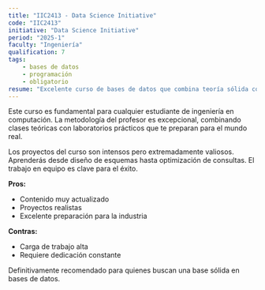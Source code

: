 ```yaml
---
title: "IIC2413 - Data Science Initiative"
code: "IIC2413"
initiative: "Data Science Initiative"
period: "2025-1"
faculty: "Ingeniería"
qualification: 7
tags:
    - bases de datos
    - programación
    - obligatorio
resume: "Excelente curso de bases de datos que combina teoría sólida con aplicaciones prácticas. Los proyectos son desafiantes pero muy formativos."
---
```


<!-- Recomendación IIC2413 - Bases de Datos -->
Este curso es fundamental para cualquier estudiante de ingeniería en computación. La metodología del profesor es excepcional, combinando clases teóricas con laboratorios prácticos que te preparan para el mundo real.

Los proyectos del curso son intensos pero extremadamente valiosos. Aprenderás desde diseño de esquemas hasta optimización de consultas. El trabajo en equipo es clave para el éxito.

**Pros:**
- Contenido muy actualizado
- Proyectos realistas
- Excelente preparación para la industria

**Contras:**
- Carga de trabajo alta
- Requiere dedicación constante

Definitivamente recomendado para quienes buscan una base sólida en bases de datos.
